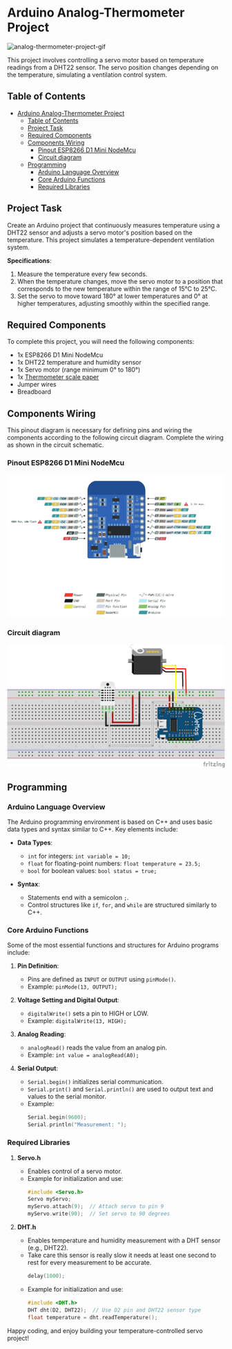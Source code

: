 # Arduino Analog-Thermometer Project
<!--
![analog-thermometer-project-image](assets/analog-thermometer.png)
-->

![analog-thermometer-project-gif](assets/analog-thermometer.gif)

This project involves controlling a servo motor based on temperature readings from a DHT22 sensor. The servo position changes depending on the temperature, simulating a ventilation control system.

## Table of Contents
- [Arduino Analog-Thermometer Project](#arduino-analog-thermometer-project)
  - [Table of Contents](#table-of-contents)
  - [Project Task](#project-task)
  - [Required Components](#required-components)
  - [Components Wiring](#components-wiring)
    - [Pinout ESP8266 D1 Mini NodeMcu](#pinout-esp8266-d1-mini-nodemcu)
    - [Circuit diagram](#circuit-diagram)
  - [Programming](#programming)
    - [Arduino Language Overview](#arduino-language-overview)
    - [Core Arduino Functions](#core-arduino-functions)
    - [Required Libraries](#required-libraries)

## Project Task
Create an Arduino project that continuously measures temperature using a DHT22 sensor and adjusts a servo motor's position based on the temperature. This project simulates a temperature-dependent ventilation system.

**Specifications**:

1. Measure the temperature every few seconds.
2. When the temperature changes, move the servo motor to a position that corresponds to the new temperature within the range of 15°C to 25°C.
3. Set the servo to move toward 180° at lower temperatures and 0° at higher temperatures, adjusting smoothly within the specified range.


## Required Components
To complete this project, you will need the following components:

- 1x ESP8266 D1 Mini NodeMcu
- 1x DHT22 temperature and humidity sensor
- 1x Servo motor (range minimum 0&deg; to 180&deg;)
- 1x [Thermometer scale paper]() 
- Jumper wires
- Breadboard

## Components Wiring
This pinout diagram is necessary for defining pins and wiring the components according to the following circuit diagram. Complete the wiring as shown in the circuit schematic.

### Pinout ESP8266 D1 Mini NodeMcu
![ESP8266_D1_Mini_NodeMcu_pinout](assets/ESP2866_D1_Mini_Pinout.png)

### Circuit diagram
![analog_thermometer_circuit_diagram](assets/analog-thermometer_Steckplatine.png)

## Programming

### Arduino Language Overview
The Arduino programming environment is based on C++ and uses basic data types and syntax similar to C++. Key elements include:

- **Data Types**:
  - `int` for integers: `int variable = 10;`
  - `float` for floating-point numbers: `float temperature = 23.5;`
  - `bool` for boolean values: `bool status = true;`

- **Syntax**: 
  - Statements end with a semicolon `;`.
  - Control structures like `if`, `for`, and `while` are structured similarly to C++.

### Core Arduino Functions

Some of the most essential functions and structures for Arduino programs include:

1. **Pin Definition**:
   - Pins are defined as `INPUT` or `OUTPUT` using `pinMode()`.
   - Example: `pinMode(13, OUTPUT);`

2. **Voltage Setting and Digital Output**:
   - `digitalWrite()` sets a pin to HIGH or LOW.
   - Example: `digitalWrite(13, HIGH);`

3. **Analog Reading**:
   - `analogRead()` reads the value from an analog pin.
   - Example: `int value = analogRead(A0);`

4. **Serial Output**:
   - `Serial.begin()` initializes serial communication.
   - `Serial.print()` and `Serial.println()` are used to output text and values to the serial monitor.
   - Example:
     ```cpp
     Serial.begin(9600);
     Serial.println("Measurement: ");
     ```

### Required Libraries

1. **Servo.h**
   - Enables control of a servo motor.
   - Example for initialization and use:
     ```cpp
     #include <Servo.h>
     Servo myServo;
     myServo.attach(9);  // Attach servo to pin 9
     myServo.write(90);  // Set servo to 90 degrees
     ```

2. **DHT.h**
   - Enables temperature and humidity measurement with a DHT sensor (e.g., DHT22).
   - Take care this sensor is really slow it needs at least one second to rest for every measurement to be accurate.
      ```cpp
     delay(1000);
     ```
   - Example for initialization and use:
     ```cpp
     #include <DHT.h>
     DHT dht(D2, DHT22);  // Use D2 pin and DHT22 sensor type
     float temperature = dht.readTemperature();
     ```

Happy coding, and enjoy building your temperature-controlled servo project!
